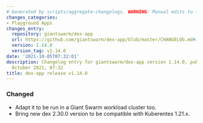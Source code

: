```yaml
---
# Generated by scripts/aggregate-changelogs. WARNING: Manual edits to this files will be overwritten.
changes_categories:
- Playground Apps
changes_entry:
  repository: giantswarm/dex-app
  url: https://github.com/giantswarm/dex-app/blob/master/CHANGELOG.md#1140---2021-10-05
  version: 1.14.0
  version_tag: v1.14.0
date: '2021-10-05T07:32:01'
description: Changelog entry for giantswarm/dex-app version 1.14.0, published on 05
  October 2021, 07:32
title: dex-app release v1.14.0
---
```


### Changed
- Adapt it to be run in a Giant Swarm workload cluster too.
- Bring new dex 2.30.0 version to be compatible with Kuberentes 1.21.x.
